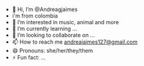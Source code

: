 - 👋 Hi, I’m @Andreagjaimes
- i'm from colombia 
- 👀 I’m interested in music, animal and more 
- 🌱 I’m currently learning ...
- 💞️ I’m looking to collaborate on ...
- 📫 How to reach me andreajaimes127@gmail.com
- 😄 Pronouns: she/her/they/them
- ⚡ Fun fact: ...

<!---
Andreagjaimes/Andreagjaimes is a ✨ special ✨ repository because its `README.md` (this file) appears on your GitHub profile.
You can click the Preview link to take a look at your changes.
--->
